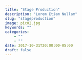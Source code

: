 ```yaml
---
title: "Stage Production"
description: "Lorem Etiam Nullam"
slug: "stageproduction"
image: pic02.jpg
keywords: ""
categories: 
    - ""
    - ""
date: 2017-10-31T20:00:00-05:00
draft: false
---
```

